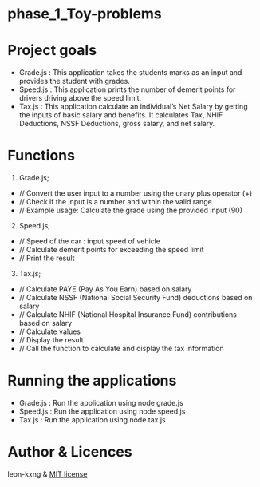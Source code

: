 # phase_1_Toy-problems

# Project goals

- Grade.js : This application takes the students marks as an input and provides the student with grades.
- Speed.js : This application prints the number of demerit points for drivers driving above the speed limit.
- Tax.js : This application calculate an individual’s Net Salary by getting the inputs of basic salary and benefits. It calculates Tax, NHIF Deductions, NSSF Deductions, gross salary, and net salary.

# Functions 
1. Grade.js;
- // Convert the user input to a number using the unary plus operator (+) 
- // Check if the input is a number and within the valid range 
- // Example usage: Calculate the grade using the provided input (90)

2. Speed.js;
- // Speed of the car : input speed of vehicle
- // Calculate demerit points for exceeding the speed limit
- // Print the result

3. Tax.js;
- // Calculate PAYE (Pay As You Earn) based on salary
- // Calculate NSSF (National Social Security Fund) deductions based on salary
- // Calculate NHIF (National Hospital Insurance Fund) contributions based on salary
- // Calculate values
- // Display the result
- // Call the function to calculate and display the tax information


# Running the applications
- Grade.js : Run the application using node grade.js
- Speed.js : Run the application using node speed.js
- Tax.js : Run the application using node tax.js

# Author & Licences 
leon-kxng  & [MIT license](LICENSE)
